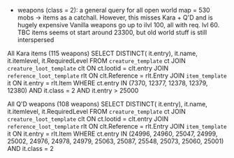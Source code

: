 - weapons (class = 2): a general query for all open world map = 530 mobs -> items as a catchall. However, this misses Kara + Q'D and is hugely expensive
    Vanilla weapons go up to ilvl 100, all with req. lvl 60.
   TBC items seems ot start around 23300, but old world stuff is still interspersed

All Kara items (115 weapons)
SELECT DISTINCT( it.entry), it.name, it.itemlevel, it.RequiredLevel
FROM `creature_template` ct
JOIN `creature_loot_template` clt ON ct.lootid = clt.entry
JOIN `reference_loot_template` rlt ON clt.Reference = rlt.Entry
JOIN `item_template` it ON it.entry = rlt.Item
WHERE ct.entry IN (7370, 12377, 12378, 12379, 12380) AND it.class = 2 AND it.entry > 25000

All Q'D weapons (108 weapons)
SELECT DISTINCT( it.entry), it.name, it.itemlevel, it.RequiredLevel
FROM `creature_template` ct
JOIN `creature_loot_template` clt ON ct.lootid = clt.entry
JOIN `reference_loot_template` rlt ON clt.Reference = rlt.Entry
JOIN `item_template` it ON it.entry = rlt.Item
WHERE ct.entry IN (24996, 24960, 25047, 24999, 25002, 24976, 24978, 24979, 25063, 25087, 
25548, 25073, 25060, 25001) AND it.class = 2 
